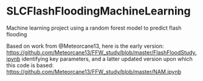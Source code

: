 # SLCFlashFloodingMachineLearning
Machine learning project using a random forest model to predict flash flooding

Based on work from @Meteorcane13, here is the early version: https://github.com/Meteorcane13/FFW_study/blob/master/FlashFloodStudy.ipynb identifying key parameters, and a latter updated version upon which this code is based: https://github.com/Meteorcane13/FFW_study/blob/master/NAM.ipynb
